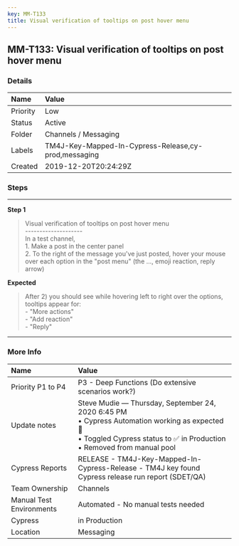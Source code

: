 ```yaml
---
key: MM-T133
title: Visual verification of tooltips on post hover menu
---
```


## MM-T133: Visual verification of tooltips on post hover menu

### Details

| Name     | Value                                                |
| :------- | :--------------------------------------------------- |
| Priority | Low                                                  |
| Status   | Active                                               |
| Folder   | Channels / Messaging                                 |
| Labels   | TM4J-Key-Mapped-In-Cypress-Release,cy-prod,messaging |
| Created  | 2019-12-20T20:24:29Z                                 |

### Steps

<hr/>

**Step 1**

> <article>Visual verification of tooltips on post hover menu<br />--------------------<br />In a test channel, <br />1. Make a post in the center panel<br />2. To the right of the message you've just posted, hover your mouse over each option in the &quot;post menu&quot; (the ..., emoji reaction, reply arrow)</article>

**Expected**

> <article>After 2) you should see while hovering left to right over the options, tooltips appear for:<br />- &quot;More actions&quot;<br />- &quot;Add reaction&quot;<br />- &quot;Reply&quot;</article>

<hr/>

### More Info

| Name                     | Value                                                                                                                                                                         |
| :----------------------- | :---------------------------------------------------------------------------------------------------------------------------------------------------------------------------- |
| Priority P1 to P4        | P3 - Deep Functions (Do extensive scenarios work?)                                                                                                                            |
| Update notes             | Steve Mudie — Thursday, September 24, 2020 6:45 PM<br>• Cypress Automation working as expected 🎉<br>• Toggled Cypress status to ✅ in Production<br>• Removed from manual pool |
| Cypress Reports          | RELEASE - TM4J-Key-Mapped-In-Cypress-Release - TM4J key found Cypress release run report (SDET/QA)                                                                            |
| Team Ownership           | Channels                                                                                                                                                                      |
| Manual Test Environments | Automated - No manual tests needed                                                                                                                                            |
| Cypress                  | in Production                                                                                                                                                                 |
| Location                 | Messaging                                                                                                                                                                     |
